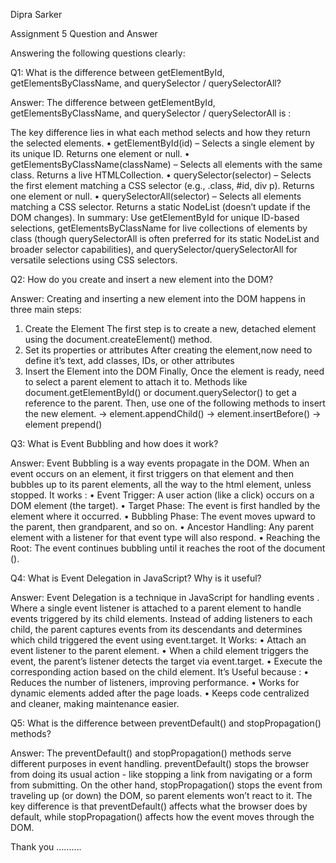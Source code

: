Dipra Sarker

Assignment 5 Question and Answer


Answering the following questions clearly:


Q1: What is the difference between getElementById, getElementsByClassName, and querySelector / querySelectorAll?

Answer: The difference between getElementById, getElementsByClassName, and querySelector / querySelectorAll is :

The key difference lies in what each method selects and how they return the selected elements.
•	getElementById(id) – Selects a single element by its unique ID. Returns one element or null.
•	getElementsByClassName(className) – Selects all elements with the same class. Returns a live HTMLCollection.
•	querySelector(selector) – Selects the first element matching a CSS selector (e.g., .class, #id, div p). Returns one element or null.
•	querySelectorAll(selector) – Selects all elements matching a CSS selector. Returns a static NodeList (doesn’t update if the DOM changes).
In summary: Use getElementById for unique ID-based selections, getElementsByClassName for live collections of elements by class (though querySelectorAll is often preferred for its static NodeList and broader selector capabilities), and querySelector/querySelectorAll for versatile selections using CSS selectors.


Q2: How do you create and insert a new element into the DOM?

Answer: Creating and inserting a new element into the DOM happens in three main steps:
1. Create the Element
The first step is to create a new, detached element using the document.createElement() method.
2. Set its properties or attributes 
After creating the element,now need to define it’s text, add classes, IDs, or other attributes
3. Insert the Element into the DOM
Finally, Once the element is ready,  need to select a parent element to attach it to. Methods like document.getElementById() or document.querySelector() to get a reference to the parent. Then, use one of the following methods to insert the new element.
-> element.appendChild()
-> element.insertBefore()
-> element prepend()

Q3: What is Event Bubbling and how does it work?

Answer: Event Bubbling is a way events propagate in the DOM. When an event occurs on an element, it first triggers on that element and then bubbles up to its parent elements, all the way to the html element, unless stopped.
It works :
•	Event Trigger: A user action (like a click) occurs on a DOM element (the target).
•	Target Phase: The event is first handled by the element where it occurred.
•	Bubbling Phase: The event moves upward to the parent, then grandparent, and so on.
•	Ancestor Handling: Any parent element with a listener for that event type will also respond.
•	Reaching the Root: The event continues bubbling until it reaches the root of the document (<html>).


Q4: What is Event Delegation in JavaScript? Why is it useful?

Answer:  Event Delegation is a technique in JavaScript for handling events . Where a single event listener is attached to a parent element to handle events triggered by its child elements.
Instead of adding listeners to each child, the parent captures events from its descendants and determines which child triggered the event using event.target.
 It Works:
•	Attach an event listener to the parent element.
•	When a child element triggers the event, the parent’s listener detects the target via event.target.
•	Execute the corresponding action based on the child element.
It’s Useful because :
•	Reduces the number of listeners, improving performance.
•	Works for dynamic elements added after the page loads.
•	Keeps code centralized and cleaner, making maintenance easier.


Q5: What is the difference between preventDefault() and stopPropagation() methods?

Answer: The preventDefault() and stopPropagation() methods serve different purposes in event handling.
preventDefault() stops the browser from doing its usual action - like stopping a link from navigating or a form from submitting. On the other hand, stopPropagation() stops the event from traveling up (or down) the DOM, so parent elements won’t react to it. The key difference is that preventDefault() affects what the browser does by default, while stopPropagation() affects how the event moves through the DOM.


Thank you ……….
